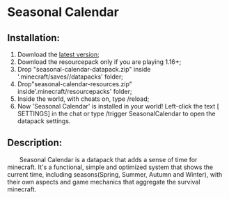 # **Seasonal Calendar**

## **Installation:**

1. Download the [latest version](https://github.com/TheWii/seasonal-calendar/releases/latest);
1. Download the resourcepack only if you are playing 1.16+;
1. Drop "seasonal-calendar-datapack.zip" inside '.minecraft/saves/<world>/datapacks' folder;
1. Drop"seasonal-calendar-resources.zip" inside'.minecraft/resourcepacks' folder;
1. Inside the world, with cheats on, type /reload;
1. Now 'Seasonal Calendar' is installed in your world! Left-click the text [​SETTINGS] in the chat or type /trigger SeasonalCalendar to open the datapack settings.


## **Description:**
  Seasonal Calendar is a datapack that adds a sense of time for minecraft. It's a functional, simple and optimized system that shows the current time, including seasons(Spring, Summer, Autumn and Winter), with their own aspects and game mechanics that aggregate the survival minecraft.
